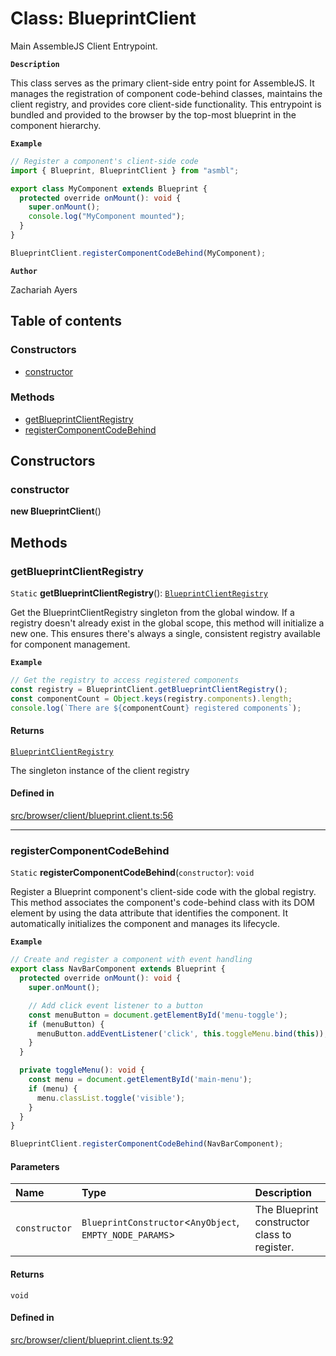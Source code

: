 # Class: BlueprintClient

Main AssembleJS Client Entrypoint.

**`Description`**

This class serves as the primary client-side entry point for AssembleJS.
It manages the registration of component code-behind classes, maintains the client registry,
and provides core client-side functionality. This entrypoint is bundled and provided
to the browser by the top-most blueprint in the component hierarchy.

**`Example`**

```typescript
// Register a component's client-side code
import { Blueprint, BlueprintClient } from "asmbl";

export class MyComponent extends Blueprint {
  protected override onMount(): void {
    super.onMount();
    console.log("MyComponent mounted");
  }
}

BlueprintClient.registerComponentCodeBehind(MyComponent);
```

**`Author`**

Zachariah Ayers

## Table of contents

### Constructors

- [constructor](BlueprintClient.md#constructor)

### Methods

- [getBlueprintClientRegistry](BlueprintClient.md#getblueprintclientregistry)
- [registerComponentCodeBehind](BlueprintClient.md#registercomponentcodebehind)

## Constructors

### constructor

**new BlueprintClient**()

## Methods

### getBlueprintClientRegistry

`Static` **getBlueprintClientRegistry**(): [`BlueprintClientRegistry`](../interfaces/BlueprintClientRegistry.md)

Get the BlueprintClientRegistry singleton from the global window.
If a registry doesn't already exist in the global scope, this method will
initialize a new one. This ensures there's always a single, consistent
registry available for component management.

**`Example`**

```typescript
// Get the registry to access registered components
const registry = BlueprintClient.getBlueprintClientRegistry();
const componentCount = Object.keys(registry.components).length;
console.log(`There are ${componentCount} registered components`);
```

#### Returns

[`BlueprintClientRegistry`](../interfaces/BlueprintClientRegistry.md)

The singleton instance of the client registry

#### Defined in

[src/browser/client/blueprint.client.ts:56](https://github.com/zjayers/minimesh/blob/9210909/src/browser/client/blueprint.client.ts#L56)

___

### registerComponentCodeBehind

`Static` **registerComponentCodeBehind**(`constructor`): `void`

Register a Blueprint component's client-side code with the global registry.
This method associates the component's code-behind class with its DOM element
by using the data attribute that identifies the component. It automatically
initializes the component and manages its lifecycle.

**`Example`**

```typescript
// Create and register a component with event handling
export class NavBarComponent extends Blueprint {
  protected override onMount(): void {
    super.onMount();

    // Add click event listener to a button
    const menuButton = document.getElementById('menu-toggle');
    if (menuButton) {
      menuButton.addEventListener('click', this.toggleMenu.bind(this));
    }
  }

  private toggleMenu(): void {
    const menu = document.getElementById('main-menu');
    if (menu) {
      menu.classList.toggle('visible');
    }
  }
}

BlueprintClient.registerComponentCodeBehind(NavBarComponent);
```

#### Parameters

| Name | Type | Description |
| :------ | :------ | :------ |
| `constructor` | `BlueprintConstructor`<`AnyObject`, `EMPTY_NODE_PARAMS`\> | The Blueprint constructor class to register. |

#### Returns

`void`

#### Defined in

[src/browser/client/blueprint.client.ts:92](https://github.com/zjayers/minimesh/blob/9210909/src/browser/client/blueprint.client.ts#L92)

